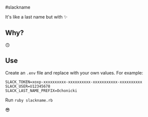 #slackname

It's like a last name but with :sparkles:

## Why?

🙃

## Use

Create an `.env` file and replace with your own values. For example:

```
SLACK_TOKEN=xoxp-xxxxxxxxxx-xxxxxxxxxx-xxxxxxxxxxx-xxxxxxxxxx
SLACK_USER=U12345678
SLACK_LAST_NAME_PREFIX=Ochonicki
```

Run `ruby slackname.rb`

😎
